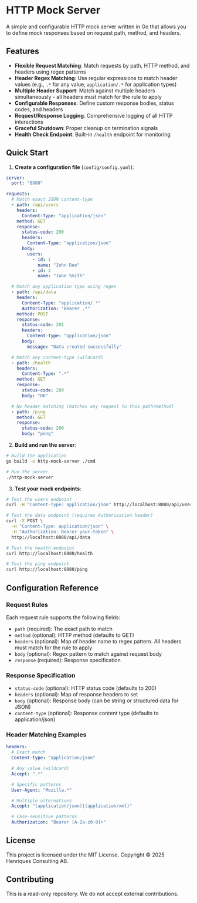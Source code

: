 # HTTP Mock Server

A simple and configurable HTTP mock server written in Go that allows you to define mock responses based on request path, method, and headers.

## Features

- **Flexible Request Matching**: Match requests by path, HTTP method, and headers using regex patterns
- **Header Regex Matching**: Use regular expressions to match header values (e.g., `.*` for any value, `application/.*` for application types)
- **Multiple Header Support**: Match against multiple headers simultaneously - all headers must match for the rule to apply
- **Configurable Responses**: Define custom response bodies, status codes, and headers
- **Request/Response Logging**: Comprehensive logging of all HTTP interactions
- **Graceful Shutdown**: Proper cleanup on termination signals
- **Health Check Endpoint**: Built-in `/health` endpoint for monitoring

## Quick Start

1. **Create a configuration file** (`config/config.yaml`):

```yaml
server:
  port: "8080"

requests:
  # Match exact JSON content-type
  - path: /api/users
    headers:
      Content-Type: "application/json"
    method: GET
    response:
      status-code: 200
      headers:
        Content-Type: "application/json"
      body:
        users:
          - id: 1
            name: "John Doe"
          - id: 2
            name: "Jane Smith"

  # Match any application type using regex
  - path: /api/data
    headers:
      Content-Type: "application/.*"
      Authorization: "Bearer .*"
    method: POST
    response:
      status-code: 201
      headers:
        Content-Type: "application/json"
      body:
        message: "Data created successfully"

  # Match any content-type (wildcard)
  - path: /health
    headers:
      Content-Type: ".*"
    method: GET
    response:
      status-code: 200
      body: "OK"

  # No header matching (matches any request to this path/method)
  - path: /ping
    method: GET
    response:
      status-code: 200
      body: "pong"
```

2. **Build and run the server**:

```bash
# Build the application
go build -o http-mock-server ./cmd

# Run the server
./http-mock-server
```

3. **Test your mock endpoints**:

```bash
# Test the users endpoint
curl -H "Content-Type: application/json" http://localhost:8080/api/users

# Test the data endpoint (requires Authorization header)
curl -X POST \
  -H "Content-Type: application/json" \
  -H "Authorization: Bearer your-token" \
  http://localhost:8080/api/data

# Test the health endpoint
curl http://localhost:8080/health

# Test the ping endpoint
curl http://localhost:8080/ping
```

## Configuration Reference

### Request Rules

Each request rule supports the following fields:

- `path` (required): The exact path to match
- `method` (optional): HTTP method (defaults to GET)
- `headers` (optional): Map of header name to regex pattern. All headers must match for the rule to apply
- `body` (optional): Regex pattern to match against request body
- `response` (required): Response specification

### Response Specification

- `status-code` (optional): HTTP status code (defaults to 200)
- `headers` (optional): Map of response headers to set
- `body` (optional): Response body (can be string or structured data for JSON)
- `content-type` (optional): Response content type (defaults to application/json)

### Header Matching Examples

```yaml
headers:
  # Exact match
  Content-Type: "application/json"

  # Any value (wildcard)
  Accept: ".*"

  # Specific patterns
  User-Agent: "Mozilla.*"

  # Multiple alternatives
  Accept: "(application/json)|(application/xml)"

  # Case-sensitive patterns
  Authorization: "Bearer [A-Za-z0-9]+"
```

## License

This project is licensed under the MIT License. Copyright © 2025 Henriques Consulting AB.

## Contributing
This is a read-only repository. We do not accept external contributions.
